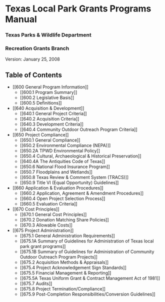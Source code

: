 # Texas Local Park Grants Programs Manual
### Texas Parks & Wildlife Department
### Recreation Grants Branch

Version: January 25, 2008

## Table of Contents
- [[600 General Program Information]]
  - [[600.1 Program Summary]]
  - [[600.2 Legislative Basis]]
  - [[600.5 Definitions]]
- [[640 Acquisition & Development]]
  - [[640.1 General Project Criteria]]
  - [[640.2 Acquisition Criteria]]
  - [[640.3 Development Criteria]]
  - [[640.4 Community Outdoor Outreach Program Criteria]]
- [[650 Project Compliance]]
  - [[650.1 General Compliance]]
  - [[650.2 Environmental Compliance (NEPA)]]
  - [[650.2A TPWD Environmental Policy]]
  - [[650.4 Cultural, Archaeological & Historical Preservation]]
  - [[640.4A The Antiquities Code of Texas]]
  - [[650.6 National Flood Insurance Program]]
  - [[650.7 Floodplains and Wetlands]]
  - [[650.8 Texas Review & Comment System (TRACS)]]
  - [[650.9 Title VI (Equal Opportunity) Guidelines]]
- [[660 Application & Evaluation Procedures]]
  - [[660.2 Application, Agreement & Amendment Procedures]]
  - [[660.4 Open Project Selection Process]]
  - [[660.5 Evaluation Criteria]]
- [[670 Cost Principles]]
  - [[670.1 General Cost Principles]]
  - [[670.2 Donation Matching Share Policies]]
  - [[670.3 Allowable Costs]]
- [[675 Project Administration]]
  - [[675.1 General Administration Requirements]]
  - [[675.1A Summary of Guidelines for Administration of Texas local park grant programs]]
  - [[675.1B Summary of Guidelines for Administration of Community Outdoor Outreach Program Projects]]
  - [[675.2 Acquisition Methods & Appraisals]]
  - [[675.4 Project Acknowledgement Sign Standards]]
  - [[675.5 Financial Management & Reporting]]
  - [[675.5A Texas Uniform Grant & Contract Management Act of 1981]]
  - [[675.7 Audits]]
  - [[675.8 Project Termination/Compliance]]
  - [[675.9 Post-Completion Responsibilities/Conversion Guidelines]]